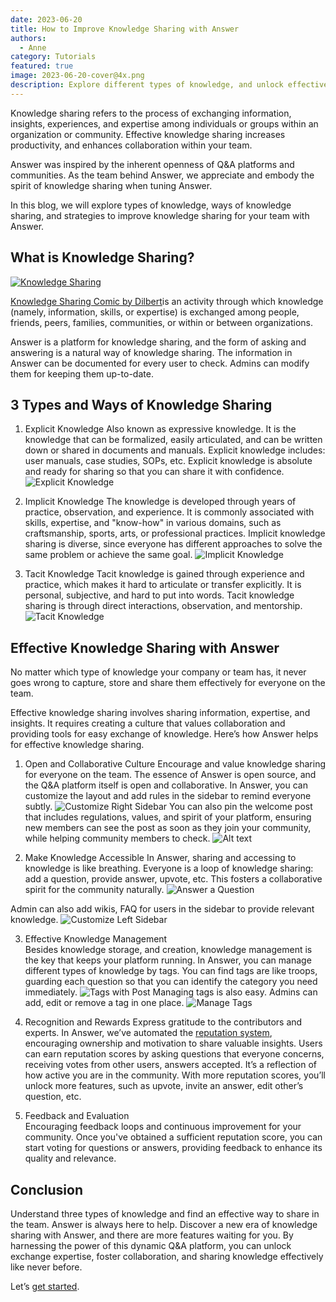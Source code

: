 ```yaml
---
date: 2023-06-20
title: How to Improve Knowledge Sharing with Answer
authors:
  - Anne
category: Tutorials
featured: true
image: 2023-06-20-cover@4x.png
description: Explore different types of knowledge, and unlock effective knowledge sharing for your team with the right strategies and the right tool Answer.
---
```


Knowledge sharing refers to the process of exchanging information, insights, experiences, and expertise among individuals or groups within an organization or community.  Effective knowledge sharing increases productivity, and enhances collaboration within your team.

Answer was inspired by the inherent openness of Q&A platforms and communities. As the team behind Answer, we appreciate and embody the spirit of knowledge sharing when tuning Answer.

In this blog, we will explore types of knowledge, ways of knowledge sharing, and strategies to improve knowledge sharing for your team with Answer.

## What is Knowledge Sharing?

[![Knowledge Sharing](knowledgesharing1.jpeg)](https://www.pinterest.com/pin/140596819595429978/)

[Knowledge Sharing Comic by Dilbert](https://en.wikipedia.org/wiki/Knowledge_sharing)is an activity through which knowledge (namely, information, skills, or expertise) is exchanged among people, friends, peers, families, communities, or within or between organizations.

Answer is a platform for knowledge sharing, and the form of asking and answering is a natural way of knowledge sharing. The information in Answer can be documented for every user to check. Admins can modify them for keeping them up-to-date.

## 3 Types and Ways of Knowledge Sharing

01. Explicit Knowledge Also known as expressive knowledge. It is the knowledge that can be formalized, easily articulated, and can be written down or shared in documents and manuals. Explicit knowledge includes: user manuals, case studies, SOPs, etc. Explicit knowledge is absolute and ready for sharing so that you can share it with confidence. ![Explicit Knowledge](knowledgesharing2.png)

02. Implicit Knowledge The knowledge is developed through years of practice, observation, and experience. It is commonly associated with skills, expertise, and "know-how" in various domains, such as craftsmanship, sports, arts, or professional practices. Implicit knowledge sharing is diverse, since everyone has different approaches to solve the same problem or achieve the same goal. ![Implicit Knowledge](knowledgesharing3.png)

03. Tacit Knowledge Tacit knowledge is gained through experience and practice, which makes it hard to articulate or transfer explicitly. It is personal, subjective, and hard to put into words. Tacit knowledge sharing is through direct interactions, observation, and mentorship. ![Tacit Knowledge](knowledgesharing4.png)

## Effective Knowledge Sharing with Answer

No matter which type of knowledge your company or team has, it never goes wrong to capture, store and share them effectively for everyone on the team.

Effective knowledge sharing involves sharing information, expertise, and insights. It requires creating a culture that values collaboration and providing tools for easy exchange of knowledge. Here’s how Answer helps for effective knowledge sharing.

1. Open and Collaborative Culture Encourage and value knowledge sharing for everyone on the team. The essence of Answer is open source, and the Q&A platform itself is open and collaborative. In Answer, you can customize the layout and add rules in the sidebar to remind everyone subtly. ![Customize Right Sidebar](knowledgesharing5.png) You can also pin the welcome post that includes regulations, values, and spirit of your platform, ensuring new members can see the post as soon as they join your community, while helping community members to check. ![Alt text](knowledgesharing6.png)

2. Make Knowledge Accessible In Answer, sharing and accessing to knowledge is like breathing. Everyone is a loop of knowledge sharing: add a question, provide answer, upvote, etc. This fosters a collaborative spirit for the community naturally. ![Answer a Question](knowledgesharing7.png)

 Admin can also add wikis, FAQ for users in the sidebar to provide relevant knowledge. ![Customize Left Sidebar](knowledgesharing8.png)

3. Effective Knowledge Management  
   Besides knowledge storage, and creation, knowledge management is the key that keeps your platform running. In Answer, you can manage different types of knowledge by tags. You can find tags are like troops, guarding each question so that you can identify the category you need immediately. ![Tags with Post](knowledgesharing9.png) Managing tags is also easy. Admins can add, edit or remove a tag in one place. ![Manage Tags](knowledgesharing10.png)
4. Recognition and Rewards Express gratitude to the contributors and experts. In Answer, we’ve automated the [reputation system](https://answer.apache.org/docs/recipes/contents/reputation), encouraging ownership and motivation to share valuable insights. Users can earn reputation scores by asking questions that everyone concerns, receiving votes from other users, answers accepted. It’s a reflection of how active you are in the community. With more reputation scores, you’ll unlock more features, such as upvote, invite an answer, edit other’s question, etc.

5. Feedback and Evaluation  
   Encouraging feedback loops and continuous improvement for your community. Once you've obtained a sufficient reputation score, you can start voting for questions or answers, providing feedback to enhance its quality and relevance.

## Conclusion

Understand three types of knowledge and find an effective way to share in the team. Answer is always here to help. Discover a new era of knowledge sharing with Answer, and there are more features waiting for you. By harnessing the power of this dynamic Q&A platform, you can unlock exchange expertise, foster collaboration, and sharing knowledge effectively like never before.

Let’s [get started](https://answer.apache.org/docs).
